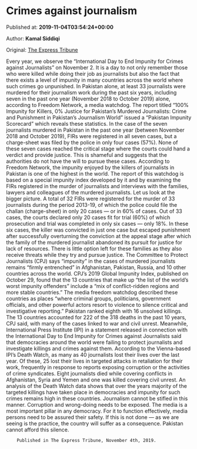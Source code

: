 
# Crimes against journalism

Published at: **2019-11-04T03:54:24+00:00**

Author: **Kamal Siddiqi**

Original: [The Express Tribune](https://tribune.com.pk/story/2092912/6-crimes-against-journalism/)

Every year, we observe the “International Day to End Impunity for Crimes against Journalists” on November 2. It is a day to not only remember those who were killed while doing their job as journalists but also the fact that there exists a level of impunity in many countries across the world where such crimes go unpunished.
In Pakistan alone, at least 33 journalists were murdered for their journalism work during the past six years, including seven in the past one year (November 2018 to October 2019) alone, according to Freedom Network, a media watchdog.
The report titled “100% Impunity for Killers, 0% Justice for Pakistan’s Murdered Journalists: Crime and Punishment in Pakistan’s Journalism World” issued a “Pakistan Impunity Scorecard” which reveals these statistics.
In the case of the seven journalists murdered in Pakistan in the past one year (between November 2018 and October 2019), FIRs were registered in all seven cases, but a charge-sheet was filed by the police in only four cases (57%). None of these seven cases reached the critical stage where the courts could hand a verdict and provide justice.
This is shameful and suggests that the authorities do not have the will to pursue these cases.
According to Freedom Network, the impunity enjoyed by the killers of journalists in Pakistan is one of the highest in the world.
The report of this watchdog is based on a special impunity index developed by it and by examining the FIRs registered in the murder of journalists and interviews with the families, lawyers and colleagues of the murdered journalists.
Let us look at the bigger picture. A total of 32 FIRs were registered for the murder of 33 journalists during the period 2013-19, of which the police could file the challan (charge-sheet) in only 20 cases — or in 60% of cases. Out of 33 cases, the courts declared only 20 cases fit for trial (60%) of which prosecution and trial was completed in only six cases — only 18%.
In these six cases, the killer was convicted in just one case but escaped punishment after successfully overturning the conviction at the appeal stage after which the family of the murdered journalist abandoned its pursuit for justice for lack of resources. There is little option left for these families as they also receive threats while they try and pursue justice.
The Committee to Protect Journalists (CPJ) says “impunity” in the cases of murdered journalists remains “firmly entrenched” in Afghanistan, Pakistan, Russia, and 10 other countries across the world.
CPJ’s 2019 Global Impunity Index, published on October 29, found that the 13 countries that make up “the list of the world’s worst impunity offenders” include a “mix of conflict-ridden regions and more stable countries.”
The media freedom watchdog described these countries as places “where criminal groups, politicians, government officials, and other powerful actors resort to violence to silence critical and investigative reporting.” Pakistan ranked eighth with 16 unsolved killings. The 13 countries accounted for 222 of the 318 deaths in the past 10 years, CPJ said, with many of the cases linked to war and civil unrest.
Meanwhile, International Press Institute (IPI) in a statement released in connection with the International Day to End Impunity for Crimes against Journalists said that democracies around the world were failing to protect journalists and investigate killings and crimes against them.
According to the Vienna-based IPI’s Death Watch, as many as 40 journalists lost their lives over the last year. Of these, 25 lost their lives in targeted attacks in retaliation for their work, frequently in response to reports exposing corruption or the activities of crime syndicates.
Eight journalists died while covering conflicts in Afghanistan, Syria and Yemen and one was killed covering civil unrest. An analysis of the Death Watch data shows that over the years majority of the targeted killings have taken place in democracies and impunity for such crimes remains high in these countries.
Journalism cannot be stifled in this manner. Corruption and wrong-doing needs to be exposed. The media is a most important pillar in any democracy. For it to function effectively, media persons need to be assured their safety. If this is not done — as we are seeing is the practice, the country will suffer as a consequence. Pakistan cannot afford this silence.

        Published in The Express Tribune, November 4th, 2019.
      

